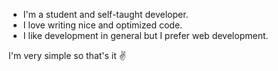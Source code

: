- I'm a student and self-taught developer.
- I love writing nice and optimized code.
- I like development in general but I prefer web development.

I'm very simple so that's it ✌️
